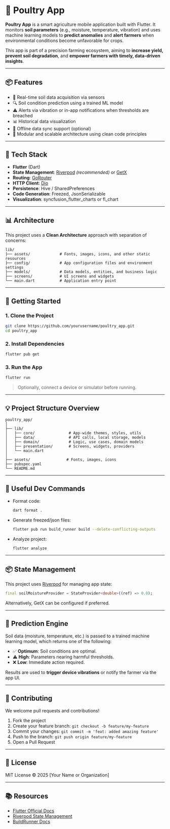# 🌱 Poultry App

**Poultry App** is a smart agriculture mobile application built with Flutter. It monitors **soil parameters** (e.g., moisture, temperature, vibration) and uses machine learning models to **predict anomalies** and **alert farmers** when environmental conditions become unfavorable for crops.

This app is part of a precision farming ecosystem, aiming to **increase yield, prevent soil degradation**, and **empower farmers with timely, data-driven insights**.

---

## 📦 Features

* 📡 Real-time soil data acquisition via sensors
* 🔍 Soil condition prediction using a trained ML model
* ⚠️ Alerts via vibration or in-app notifications when thresholds are breached
* 📊 Historical data visualization
* 🔭 Offline data sync support (optional)
* 🔐 Modular and scalable architecture using clean code principles

---

## 💪 Tech Stack

* **Flutter** (Dart)
* **State Management**: [Riverpod](https://riverpod.dev) *(recommended)* or [GetX](https://pub.dev/packages/get)
* **Routing**: [GoRouter](https://pub.dev/packages/go_router)
* **HTTP Client**: [Dio](https://pub.dev/packages/dio)
* **Persistence**: Hive / SharedPreferences
* **Code Generation**: Freezed, JsonSerializable
* **Visualization**: syncfusion\_flutter\_charts or fl\_chart


---

## 📊 Architecture

This project uses a **Clean Architecture** approach with separation of concerns:

```
lib/
├── assets/             # Fonts, images, icons, and other static resources
├── config/             # App configuration files and environment settings
├── models/             # Data models, entities, and business logic
├── screens/            # UI screens and widgets
└── main.dart           # Application entry point
```

---

## 🚀 Getting Started

### 1. Clone the Project

```bash
git clone https://github.com/yourusername/poultry_app.git
cd poultry_app
```

### 2. Install Dependencies

```bash
flutter pub get
```

### 3. Run the App

```bash
flutter run
```

> Optionally, connect a device or simulator before running.

---

## 💡 Project Structure Overview

```
poultry_app/
│
├── lib/
│   ├── core/               # App-wide themes, styles, utils
│   ├── data/               # API calls, local storage, models
│   ├── domain/             # Logic, use cases, domain models
│   ├── presentation/       # Screens, widgets, providers
│   └── main.dart
│
├── assets/                # Fonts, images, icons
├── pubspec.yaml
└── README.md
```

---

## 🧪 Useful Dev Commands

* Format code:

  ```bash
  dart format .
  ```

* Generate freezed/json files:

  ```bash
  flutter pub run build_runner build --delete-conflicting-outputs
  ```

* Analyze project:

  ```bash
  flutter analyze
  ```

---

## 📦 State Management

This project uses [Riverpod](https://riverpod.dev) for managing app state:

```dart
final soilMoistureProvider = StateProvider<double>((ref) => 0.0);
```

Alternatively, GetX can be configured if preferred.

---

## 🧠 Prediction Engine

Soil data (moisture, temperature, etc.) is passed to a trained machine learning model, which returns one of the following:

* ✅ **Optimum**: Soil conditions are optimal.
* ⚠️ **High**: Parameters nearing harmful thresholds.
* ❌ **Low**: Immediate action required.

Results are used to **trigger device vibrations** or notify the farmer via the app UI.

---

## 🤝 Contributing

We welcome pull requests and contributions!

1. Fork the project
2. Create your feature branch: `git checkout -b feature/my-feature`
3. Commit your changes: `git commit -m 'feat: added amazing feature'`
4. Push to the branch: `git push origin feature/my-feature`
5. Open a Pull Request

---

## 📄 License

MIT License © 2025 \[Your Name or Organization]

---

## 📚 Resources

* [Flutter Official Docs](https://docs.flutter.dev)
* [Riverpod State Management](https://riverpod.dev)
* [BuildRunner Docs](https://pub.dev/packages/build_runner)
